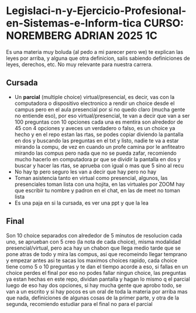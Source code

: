 # Legislaci-n-y-Ejercicio-Profesional-en-Sistemas-e-Inform-tica CURSO: NOREMBERG ADRIAN 2025 1C
Es una materia muy boluda (al pedo a mi parecer pero we) te explican las leyes por arriba, y alguna que otra definicion, salis sabiendo definiciones de leyes, derechos, etc. No muy relevante para nuestra carrera. 
## Cursada
- Un **parcial** (multiple choice) virtual/presencial, es decir, vas con la computadora o dispositivo electronico a rendir un choice desde el campus pero en el aula presencial por si no quedo claro (mucha gente no entiende eso), por eso virtual/presencial, te van a decir que van a ser 100 preguntas con 10 opciones cada una es mentira son alrededor de 45 con 4 opciones y aveces un verdadero o falso, es un choice ya hecho y en el repo estan las rtas, se podes copiar diviendo la pantalla en dos y buscando las preguntas en el txt y listo, nadie te va a estar mirando la compu, de vez en cuando un profe camina por le anfiteatro mirando las compus pero nada que no se pueda zafar, recomiendo mucho hacerlo en computadora pr que se dividir la pantalla en dos y buscar y hacer las rtas, se aprueba con igual o mas que 5 sino al recu
- No hay tp pero seguro les van a decir que hay pero no hay
- Toman asistencia tanto en virtual como presencial, algunos, las presenciales toman lista con una hojita, en las virtuales por ZOOM hay que escribir tu nombre y padron en el chat, en las de meet no toman lista
- Es una paja en si la cursada, es ver una ppt y que la lea
## Final
Son 10 choice separados con alrededor de 5 minutos de resolucion cada uno, se aprueban con 5 creo (la nota de cada choice), misma modalidad presencial/virtual, pero aca hay un chabon que llega medio tarde que se pone atras de todo y mira las compus, asi que recomeindo llegar temprano y empezar antes asi te sacas los maximos choices rapido, cada choice tiene como 5 o 10 preguntas y te dan el tiempo acorde a eso, si fallas en un choice perdes el final por eso no podes fallar ningun choice, las preguntas ya estan hechas en este repo, dividan pantalla y hagan lo mismo q el parcial luego de eso hay dos opciones, si hay mucha gente que aprobo todo, se van a un escrito y si hay pocos es un oral de toda la materia por arriba mas que nada, definiciones de algunas cosas de la primer parte, y otra de la segunda, recomiendo estudiar para el final no para el parcial



